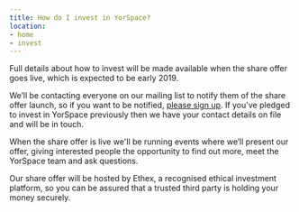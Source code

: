 ```yaml
---
title: How do I invest in YorSpace?
location:
- home
- invest
---
```

Full details about how to invest will be made available when the share offer goes live, which is expected to be early 2019.

We’ll be contacting everyone on our mailing list to notify them of the share offer launch, so if you want to be notified, <a href="https://yorspace.us16.list-manage.com/subscribe?u=87de39e1c0b0e9d7ec221831c&id=6979cefe92" target="_blank">please sign up</a>. If you've pledged to invest in YorSpace previously then we have your contact details on file and will be in touch.

When the share offer is live we'll be running events where we’ll present our offer, giving interested people the opportunity to find out more, meet the YorSpace team and ask questions.

Our share offer will be hosted by Ethex, a recognised ethical investment platform, so you can be assured that a trusted third party is holding your money securely.

